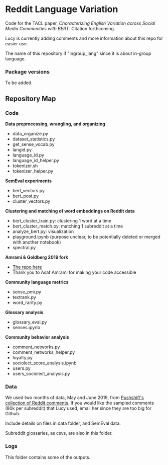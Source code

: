 # Reddit Language Variation

Code for the TACL paper, _Characterizing English Variation across Social Media Communities with BERT_. Citation forthcoming. 

Lucy is currently adding comments and more information about this repo for easier use. 

The name of this repository if "ingroup_lang" since it is about in-group language. 

### Package versions

To be added. 

## Repository Map
### Code

**Data preprocessing, wrangling, and organizing**
- data\_organize.py
- dataset\_statistics.py
- get\_sense\_vocab.py
- langid.py
- language\_id.py
- language\_id\_helper.py
- tokenizer.sh
- tokenizer\_helper.py

**SemEval experiments**
- bert\_vectors.py
- bert\_post.py
- cluster\_vectors.py

**Clustering and matching of word embeddings on Reddit data**
- bert\_cluster\_train.py: clustering 1 word at a time
- bert\_cluster\_match.py: matching 1 subreddit at a time
- analyze\_bert.py: visualization
- playground.ipynb (purpose unclear, to be potentially deleted or merged with another notebook)
- spectral.py

**Amrami & Goldberg 2019 fork**
- [The repo here](https://github.com/lucy3/bertwsi)
- Thank you to Asaf Amrami for making your code accessible 

**Community language metrics**
- sense\_pmi.py
- textrank.py
- word\_rarity.py

**Glossary analysis**
- glossary\_eval.py
- senses.ipynb

**Community behavior analysis**
- comment\_networks.py
- comment\_networks\_helper.py
- loyalty.py
- sociolect\_score\_analysis.ipynb
- users.py
- users\_sociolect\_analysis.py

### Data
We used two months of data, May and June 2019, from [Pushshift's collection of Reddit comments](https://files.pushshift.io/reddit/comments/). 
If you would like the sampled comments (80k per subreddit) that Lucy used, email her since they are too big for Github. 

Include details on files in data folder, and SemEval data. 

Subreddit glossaries, as csvs, are also in this folder. 

### Logs
This folder contains some of the outputs. 
